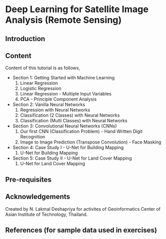 # Deep Learning for Satellite Image Analysis (Remote Sensing)

## Introduction

## Content

Content of this tutorial is as follows,

* Section 1: Getting Started with Machine Learning
  1) Linear Regression
  2) Logistic Regression
  3) Linear Regression - Multiple Input Variables
  4) PCA - Principle Component Analysis
* Section 2: Vanilla Neural Networks
  1) Regression with Neural Networks
  2) Classification (2 Classes) with Neural Networks
  3) Classification (Multi Classes) with Neural Networks
* Section 3: Convolutional Neural Networks (CNNs)
  1) Our first CNN (Classification Problem) - Hand Written Digit Recognition
  2) Image to Image Prediction (Transpose Convolution) - Face Masking
* Section 4: Case Study I - U-Net for Building Mapping
  1) U-Net for Building Mapping
* Section 5: Case Study II - U-Net for Land Cover Mapping
  1) U-Net for Land Cover Mapping

## Pre-requisites

## Acknowledgements

Created by N. Lakmal Deshapriya for activites of Geoinformatics Center of Asian Institute of Technology, Thailand.

## References (for sample data used in exercises)
